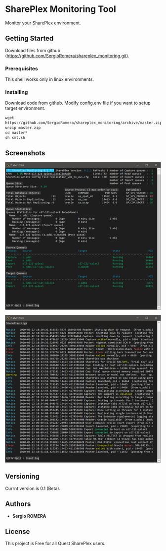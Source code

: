 # SharePlex Monitoring Tool

Monitor your SharePlex environment.

## Getting Started

Download files from github (https://github.com/SergioRomera/shareplex_monitoring.git).


### Prerequisites

This shell works only in linux environments.


### Installing

Download code from github.
Modify config.env file if you want to setup target environment.


```
wget https://github.com/SergioRomera/shareplex_monitoring/archive/master.zip
unzip master.zip
cd master*
sh smt.sh
```
## Screenshots

![](./images/smt.png)

![](./images/smt_logs.png)

## Versioning

Currnt version is 0.1 (Beta). 

## Authors

* **Sergio ROMERA**


## License

This project is Free for all Quest SharePlex users.

